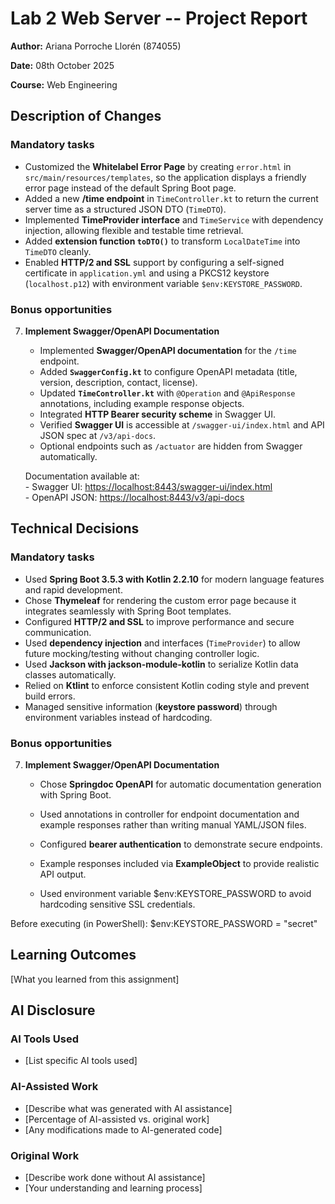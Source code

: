 # Lab 2 Web Server -- Project Report
**Author:** Ariana Porroche Llorén (874055)

**Date:** 08th October 2025

**Course:** Web Engineering


## Description of Changes
### Mandatory tasks
- Customized the **Whitelabel Error Page** by creating `error.html` in `src/main/resources/templates`, so the application displays a friendly error page instead of the default Spring Boot page.  
- Added a new **/time endpoint** in `TimeController.kt` to return the current server time as a structured JSON DTO (`TimeDTO`).  
- Implemented **TimeProvider interface** and `TimeService` with dependency injection, allowing flexible and testable time retrieval.  
- Added **extension function `toDTO()`** to transform `LocalDateTime` into `TimeDTO` cleanly.  
- Enabled **HTTP/2 and SSL** support by configuring a self-signed certificate in `application.yml` and using a PKCS12 keystore (`localhost.p12`) with environment variable `$env:KEYSTORE_PASSWORD`.  

### Bonus opportunities
7. **Implement Swagger/OpenAPI Documentation**
    - Implemented **Swagger/OpenAPI documentation** for the `/time` endpoint.  
    - Added **`SwaggerConfig.kt`** to configure OpenAPI metadata (title, version, description, contact, license).  
    - Updated **`TimeController.kt`** with `@Operation` and `@ApiResponse` annotations, including example response objects.  
    - Integrated **HTTP Bearer security scheme** in Swagger UI.  
    - Verified **Swagger UI** is accessible at `/swagger-ui/index.html` and API JSON spec at `/v3/api-docs`.  
    - Optional endpoints such as `/actuator` are hidden from Swagger automatically.  

    Documentation available at:  
        - Swagger UI: [https://localhost:8443/swagger-ui/index.html](https://localhost:8443/swagger-ui/index.html)  
        - OpenAPI JSON: [https://localhost:8443/v3/api-docs](https://localhost:8443/v3/api-docs)



## Technical Decisions
### Mandatory tasks
- Used **Spring Boot 3.5.3 with Kotlin 2.2.10** for modern language features and rapid development.  
- Chose **Thymeleaf** for rendering the custom error page because it integrates seamlessly with Spring Boot templates.  
- Configured **HTTP/2 and SSL** to improve performance and secure communication.  
- Used **dependency injection** and interfaces (`TimeProvider`) to allow future mocking/testing without changing controller logic.  
- Used **Jackson with jackson-module-kotlin** to serialize Kotlin data classes automatically.  
- Relied on **Ktlint** to enforce consistent Kotlin coding style and prevent build errors.  
- Managed sensitive information (**keystore password**) through environment variables instead of hardcoding.  

### Bonus opportunities
7. **Implement Swagger/OpenAPI Documentation**
    - Chose **Springdoc OpenAPI** for automatic documentation generation with Spring Boot.
    - Used annotations in controller for endpoint documentation and example responses rather than writing manual YAML/JSON files.
    - Configured **bearer authentication** to demonstrate secure endpoints.
    - Example responses included via **ExampleObject** to provide realistic API output.




    - Used environment variable $env:KEYSTORE_PASSWORD to avoid hardcoding sensitive SSL credentials.

Before executing (in PowerShell):
$env:KEYSTORE_PASSWORD = "secret"



## Learning Outcomes
[What you learned from this assignment]

## AI Disclosure
### AI Tools Used
- [List specific AI tools used]

### AI-Assisted Work
- [Describe what was generated with AI assistance]
- [Percentage of AI-assisted vs. original work]
- [Any modifications made to AI-generated code]

### Original Work
- [Describe work done without AI assistance]
- [Your understanding and learning process]